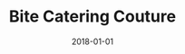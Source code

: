 ---
layout: site
title: "Bite Catering Couture"
date: 2018-01-01
categories: [community]
version: 4.4.3
major: 4
minor: 4
patch: 3
slug: bite-catering-couture
link: https://www.bitecatering.net/
submitter: lpolepeddi
permalink: /sites/:slug
---